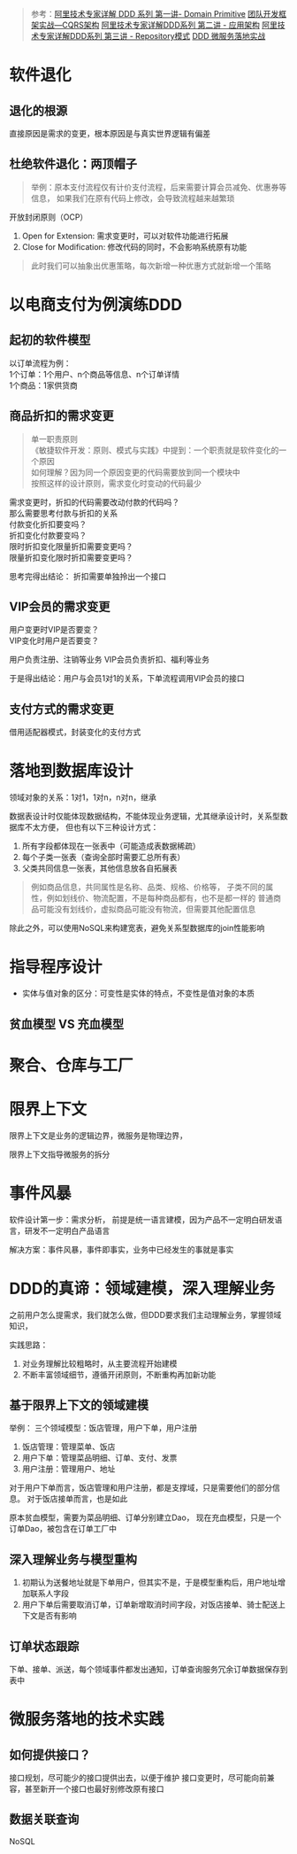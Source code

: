 > 参考：[阿里技术专家详解 DDD 系列 第一讲- Domain Primitive](https://zhuanlan.zhihu.com/p/340911587)
> [团队开发框架实战—CQRS架构](https://www.jianshu.com/p/d4ca2133875c)
> [阿里技术专家详解DDD系列 第二讲 - 应用架构](https://zhuanlan.zhihu.com/p/343388831)
> [阿里技术专家详解DDD系列 第三讲 - Repository模式](https://zhuanlan.zhihu.com/p/348706530)
> [DDD 微服务落地实战](https://www.bilibili.com/video/BV1PM4y1L7Nh)  
> 


# 软件退化

## 退化的根源

直接原因是需求的变更，根本原因是与真实世界逻辑有偏差

## 杜绝软件退化：两顶帽子

> 举例：原本支付流程仅有计价支付流程，后来需要计算会员减免、优惠券等信息，
> 如果我们在原有代码上修改，会导致流程越来越繁琐
> 

开放封闭原则（OCP）
1. Open for Extension: 需求变更时，可以对软件功能进行拓展
2. Close for Modification: 修改代码的同时，不会影响系统原有功能

> 此时我们可以抽象出优惠策略，每次新增一种优惠方式就新增一个策略
> 

# 以电商支付为例演练DDD

## 起初的软件模型

以订单流程为例：  
1个订单：1个用户、n个商品等信息、n个订单详情  
1个商品：1家供货商  

## 商品折扣的需求变更

> 单一职责原则  
> 《敏捷软件开发：原则、模式与实践》中提到：一个职责就是软件变化的一个原因  
> 如何理解？因为同一个原因变更的代码需要放到同一个模块中  
> 按照这样的设计原则，需求变化时变动的代码最少  
> 


需求变更时，折扣的代码需要改动付款的代码吗？  
那么需要思考付款与折扣的关系  
付款变化折扣要变吗？  
折扣变化付款要变吗？  
限时折扣变化限量折扣需要变更吗？  
限量折扣变化限时折扣需要变更吗？  

思考完得出结论：
折扣需要单独拎出一个接口  

## VIP会员的需求变更

用户变更时VIP是否要变？  
VIP变化时用户是否要变？  

用户负责注册、注销等业务
VIP会员负责折扣、福利等业务

于是得出结论：用户与会员1对1的关系，下单流程调用VIP会员的接口

## 支付方式的需求变更

借用适配器模式，封装变化的支付方式


# 落地到数据库设计

领域对象的关系：1对1，1对n，n对n，继承  

数据表设计时仅能体现数据结构，不能体现业务逻辑，尤其继承设计时，关系型数据库不太方便，
但也有以下三种设计方式：  

1. 所有字段都体现在一张表中（可能造成表数据稀疏）
2. 每个子类一张表（查询全部时需要汇总所有表）
3. 父类共同信息一张表，其他信息放各自拓展表

> 例如商品信息，共同属性是名称、品类、规格、价格等，
> 子类不同的属性，例如划线价、物流配置，不是每种商品都有，也不是都一样的
> 普通商品可能没有划线价，虚拟商品可能没有物流，但需要其他配置信息
> 

除此之外，可以使用NoSQL来构建宽表，避免关系型数据库的join性能影响  

# 指导程序设计

- 实体与值对象的区分：可变性是实体的特点，不变性是值对象的本质

## 贫血模型 VS 充血模型


# 聚合、仓库与工厂

# 限界上下文

限界上下文是业务的逻辑边界，微服务是物理边界，

限界上下文指导微服务的拆分

# 事件风暴

软件设计第一步：需求分析，
前提是统一语言建模，因为产品不一定明白研发语言，研发不一定明白产品语言

解决方案：事件风暴，事件即事实，业务中已经发生的事就是事实

# DDD的真谛：领域建模，深入理解业务

之前用户怎么提需求，我们就怎么做，但DDD要求我们主动理解业务，掌握领域知识，

实践思路：
1. 对业务理解比较粗略时，从主要流程开始建模
2. 不断丰富领域细节，遵循开闭原则，不断重构再加新功能

## 基于限界上下文的领域建模

举例：
三个领域模型：饭店管理，用户下单，用户注册

1. 饭店管理：管理菜单、饭店
2. 用户下单：管理菜品明细、订单、支付、发票
3. 用户注册：管理用户、地址

对于用户下单而言，饭店管理和用户注册，都是支撑域，只是需要他们的部分信息。
对于饭店接单而言，也是如此

原本贫血模型，需要为菜品明细、订单分别建立Dao，
现在充血模型，只是一个订单Dao，被包含在订单工厂中

## 深入理解业务与模型重构

1. 初期认为送餐地址就是下单用户，但其实不是，于是模型重构后，用户地址增加联系人字段
2. 用户下单后需要取消订单，订单新增取消时间字段，对饭店接单、骑士配送上下文是否有影响

## 订单状态跟踪

下单、接单、派送，每个领域事件都发出通知，订单查询服务冗余订单数据保存到表中

# 微服务落地的技术实践

## 如何提供接口？
接口规划，尽可能少的接口提供出去，以便于维护
接口变更时，尽可能向前兼容，甚至新开一个接口也最好别修改原有接口

## 数据关联查询

NoSQL











